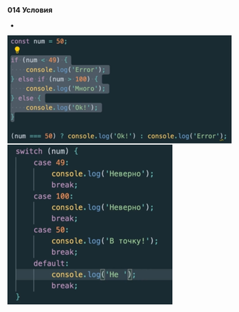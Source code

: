 ### **014 Условия**

-
![](_png/Pasted%20image%2020220908194703.png)![](_png/Pasted%20image%2020220908194707.png)